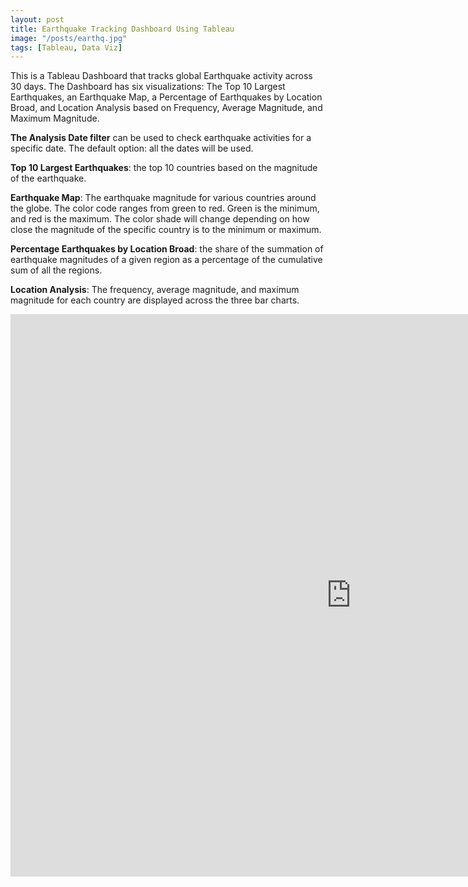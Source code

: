```yaml
---
layout: post
title: Earthquake Tracking Dashboard Using Tableau
image: "/posts/earthq.jpg"
tags: [Tableau, Data Viz]
---
```

This is a Tableau Dashboard that tracks global Earthquake activity across 30 days. The Dashboard has six visualizations: The Top 10 Largest Earthquakes, an Earthquake Map, a Percentage of Earthquakes by Location Broad, and Location Analysis based on Frequency, Average Magnitude, and Maximum Magnitude.

**The Analysis Date filter** can be used to check earthquake activities for a specific date. The default option: all the dates will be used.

**Top 10 Largest Earthquakes**: the top 10 countries based on the magnitude of the earthquake.

**Earthquake Map**: The earthquake magnitude for various countries around the globe. The color code ranges from green to red. Green is the minimum, and red is the maximum. The color shade will change depending on how close the magnitude of the specific country is to the minimum or maximum.

**Percentage Earthquakes by Location Broad**: the share of the summation of earthquake magnitudes of a given region as a percentage of the cumulative sum of all the regions.

**Location Analysis**: The frequency, average magnitude, and maximum magnitude for each country are displayed across the three bar charts.
<iframe seamless frameborder="0" src="https://public.tableau.com/views/DSIEarthquakeDashboard_17046974746500/DSIEarthquakeTracker?:embed=yes&:display_count=yes&:showVizHome=no" width = '1090' height = '900'></iframe>
